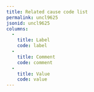 ```yaml
---
title: Related cause code list
permalink: uncl9625
jsonid: uncl9625
columns:
  - 
    title: Label
    code: label
  - 
    title: Comment
    code: comment
  - 
    title: Value
    code: value
---
```

